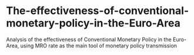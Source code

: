 # The-effectiveness-of-conventional-monetary-policy-in-the-Euro-Area
Analysis of the effectiveness of Conventional Monetary Policy in the Euro-Area, using MRO rate as the main tool of monetary policy transmission
